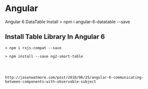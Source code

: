 # Angular


 Angular 6 DataTable Install > npm i angular-6-datatable --save

Install Table Library In Angular 6
----------------------------------
    > npm i rxjs-compat --save

    > npm install --save ng2-smart-table




    http://jasonwatmore.com/post/2018/06/25/angular-6-communicating-between-components-with-observable-subject